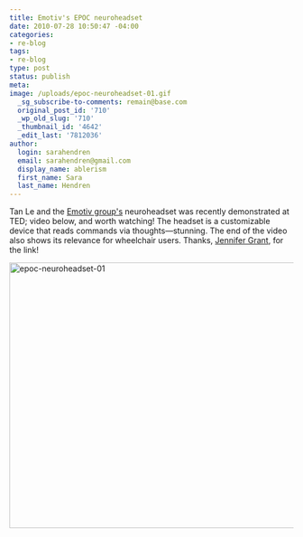 ```yaml
---
title: Emotiv's EPOC neuroheadset
date: 2010-07-28 10:50:47 -04:00
categories:
- re-blog
tags:
- re-blog
type: post
status: publish
meta:
image: /uploads/epoc-neuroheadset-01.gif
  _sg_subscribe-to-comments: remain@base.com
  original_post_id: '710'
  _wp_old_slug: '710'
  _thumbnail_id: '4642'
  _edit_last: '7812036'
author:
  login: sarahendren
  email: sarahendren@gmail.com
  display_name: ablerism
  first_name: Sara
  last_name: Hendren
---
```


<p>Tan Le and the <a href="http://www.emotiv.com/index.php">Emotiv group's</a> neuroheadset was recently demonstrated at TED; video below, and worth watching! The headset is a customizable device that reads commands via thoughts—stunning. The end of the video also shows its relevance for wheelchair users. Thanks, <a href="http://jennifercgrant.com/">Jennifer Grant</a>, for the link!</p>
<p><a href="http://ablersite.files.wordpress.com/2010/07/epoc-neuroheadset-01.gif"><img class="alignnone size-full wp-image-4642" alt="epoc-neuroheadset-01" src="{{ site.baseurl }}/uploads/epoc-neuroheadset-01.gif" width="585" height="470" /></a></p>
